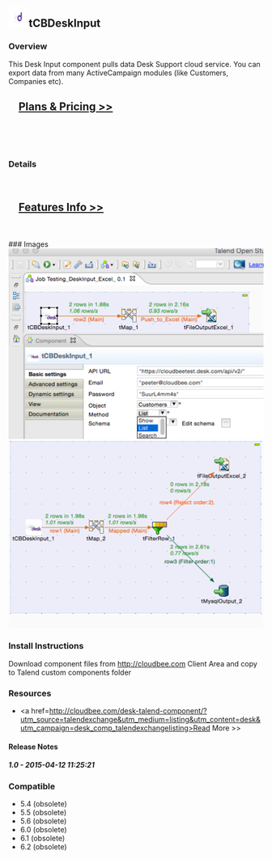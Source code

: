 ## <img src='./logo.jpg' width='40' height='40'>tCBDeskInput

### Overview
This Desk Input component pulls data Desk Support cloud service.
You can export data from many ActiveCampaign modules (like Customers, Companies etc).

<h2>&nbsp;&nbsp;&nbsp;&nbsp;<a href="http://cloudbee.com/desk-talend-component/?utm_source=talendexchange&utm_medium=listing&utm_content=desk&utm_campaign=desk_comp_talendexchangelisting"><strong>Plans & Pricing >></strong></a></h2>
</br>
</br>
</br>

### Details
</br>
<h2>&nbsp;&nbsp;&nbsp;&nbsp;<a href="http://cloudbee.com/desk-talend-component/?utm_source=talendexchange&utm_medium=listing&utm_content=desk&utm_campaign=desk_comp_talendexchangelisting"><strong>Features Info >></strong></a></h2>
</br></br>
### Images
<a href='./screenshots/v_1.0__2.jpg'><img src='./screenshots/v_1.0__2.jpg' ></a>
<a href='./screenshots/v_1.0__1.jpg'><img src='./screenshots/v_1.0__1.jpg' ></a>


### Install Instructions
Download component files from http://cloudbee.com Client Area and copy to Talend custom components folder
### Resources
 * <a href=http://cloudbee.com/desk-talend-component/?utm_source=talendexchange&utm_medium=listing&utm_content=desk&utm_campaign=desk_comp_talendexchangelisting>Read More >></a>

#### Release Notes

##### 1.0 - 2015-04-12 11:25:21

### Compatible
 -  5.4 (obsolete)
 -   5.5 (obsolete)
 -   5.6 (obsolete)
 -   6.0 (obsolete)
 -   6.1 (obsolete)
 -   6.2 (obsolete)